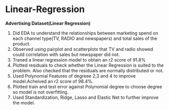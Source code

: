 # Linear-Regression

**Advertising Dataset(Linear Regression)**
1. Did EDA to understand the relationships between marketing spend on each channel type(TV, RADIO and newspapers) and total sales of the product. 
2. Observed using pairplot and scatterplots that TV and radio showed could correlation with sales but newspaper did not.
3. Traned a linear regression model to obtain an r2 score of 91.8%
4. Plotted residuals to check whether the Linear Regression is suited to the problem. Also checked that the residuals are normally distributed or not.
5. Used Polynomial Features of degreee 2,3 and 4 to improve model.Acheived an r2 score of 98.4%.
6. Plotted train and test error against Polynomial degree to choose degree so model is not overfitting.
7. Used Standardization, Ridge, Lasso and Elastic Net to further improve the model.
